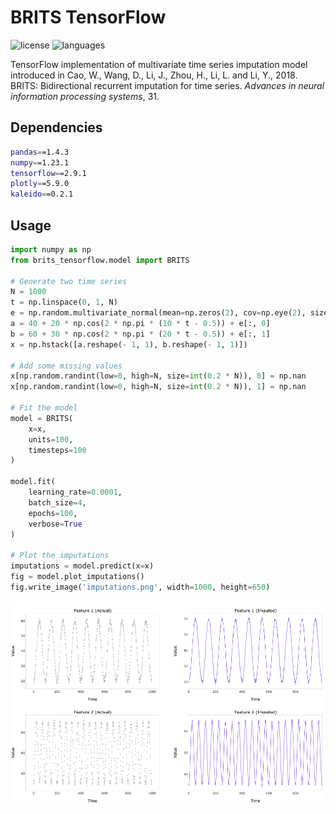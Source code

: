 # BRITS TensorFlow

![license](https://img.shields.io/github/license/flaviagiammarino/brits-tensorflow)
![languages](https://img.shields.io/github/languages/top/flaviagiammarino/brits-tensorflow)

TensorFlow implementation of multivariate time series imputation model introduced in Cao, W., Wang, D., Li, J.,
Zhou, H., Li, L. and Li, Y., 2018. BRITS: Bidirectional recurrent imputation for time series.
*Advances in neural information processing systems*, 31.

## Dependencies
```bash
pandas==1.4.3
numpy==1.23.1
tensorflow==2.9.1
plotly==5.9.0
kaleido==0.2.1
```
## Usage
```python
import numpy as np
from brits_tensorflow.model import BRITS

# Generate two time series
N = 1000
t = np.linspace(0, 1, N)
e = np.random.multivariate_normal(mean=np.zeros(2), cov=np.eye(2), size=N)
a = 40 + 20 * np.cos(2 * np.pi * (10 * t - 0.5)) + e[:, 0]
b = 60 + 30 * np.cos(2 * np.pi * (20 * t - 0.5)) + e[:, 1]
x = np.hstack([a.reshape(- 1, 1), b.reshape(- 1, 1)])

# Add some missing values
x[np.random.randint(low=0, high=N, size=int(0.2 * N)), 0] = np.nan
x[np.random.randint(low=0, high=N, size=int(0.2 * N)), 1] = np.nan

# Fit the model
model = BRITS(
    x=x,
    units=100,
    timesteps=100
)

model.fit(
    learning_rate=0.0001,
    batch_size=4,
    epochs=100,
    verbose=True
)

# Plot the imputations
imputations = model.predict(x=x)
fig = model.plot_imputations()
fig.write_image('imputations.png', width=1000, height=650)
```
![imputations](example/imputations.png)